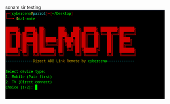 

sonam sir testing
![tester](https://raw.githubusercontent.com/cybercena/DAL-MOTE/refs/heads/main/image.png)
